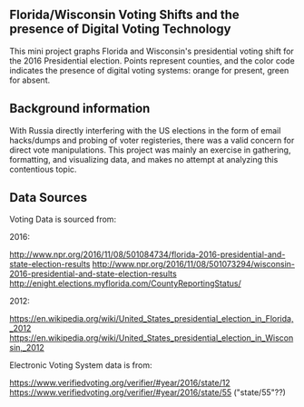 ## Florida/Wisconsin Voting Shifts and the presence of Digital Voting Technology
This mini project graphs Florida and Wisconsin's presidential voting shift for the 2016 Presidential election. Points represent counties, and the color code indicates the presence of digital voting systems: orange for present, green for absent.

## Background information

With Russia directly interfering with the US elections in the form of email hacks/dumps and probing of voter registeries, there was a valid concern for direct vote manipulations. This project was mainly an exercise in gathering, formatting, and visualizing data, and makes no attempt at analyzing this contentious topic.

## Data Sources
Voting Data is sourced from:

2016:

http://www.npr.org/2016/11/08/501084734/florida-2016-presidential-and-state-election-results
http://www.npr.org/2016/11/08/501073294/wisconsin-2016-presidential-and-state-election-results
http://enight.elections.myflorida.com/CountyReportingStatus/

2012:

https://en.wikipedia.org/wiki/United_States_presidential_election_in_Florida,_2012
https://en.wikipedia.org/wiki/United_States_presidential_election_in_Wisconsin,_2012

Electronic Voting System data is from:

https://www.verifiedvoting.org/verifier/#year/2016/state/12
https://www.verifiedvoting.org/verifier/#year/2016/state/55 ("state/55"??)

